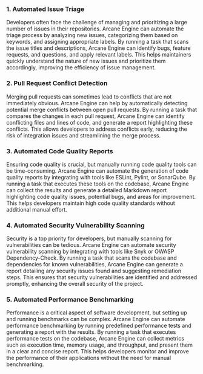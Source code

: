### 1. **Automated Issue Triage**
Developers often face the challenge of managing and prioritizing a large number of issues in their repositories. Arcane Engine can automate the triage process by analyzing new issues, categorizing them based on keywords, and assigning appropriate labels. By running a task that scans the issue titles and descriptions, Arcane Engine can identify bugs, feature requests, and questions, and apply relevant labels. This helps maintainers quickly understand the nature of new issues and prioritize them accordingly, improving the efficiency of issue management.

### 2. **Pull Request Conflict Detection**
Merging pull requests can sometimes lead to conflicts that are not immediately obvious. Arcane Engine can help by automatically detecting potential merge conflicts between open pull requests. By running a task that compares the changes in each pull request, Arcane Engine can identify conflicting files and lines of code, and generate a report highlighting these conflicts. This allows developers to address conflicts early, reducing the risk of integration issues and streamlining the merge process.

### 3. **Automated Code Quality Reports**
Ensuring code quality is crucial, but manually running code quality tools can be time-consuming. Arcane Engine can automate the generation of code quality reports by integrating with tools like ESLint, Pylint, or SonarQube. By running a task that executes these tools on the codebase, Arcane Engine can collect the results and generate a detailed Markdown report highlighting code quality issues, potential bugs, and areas for improvement. This helps developers maintain high code quality standards without additional manual effort.

### 4. **Automated Security Vulnerability Scanning**
Security is a top priority for developers, but manually scanning for vulnerabilities can be tedious. Arcane Engine can automate security vulnerability scanning by integrating with tools like Snyk or OWASP Dependency-Check. By running a task that scans the codebase and dependencies for known vulnerabilities, Arcane Engine can generate a report detailing any security issues found and suggesting remediation steps. This ensures that security vulnerabilities are identified and addressed promptly, enhancing the overall security of the project.

### 5. **Automated Performance Benchmarking**
Performance is a critical aspect of software development, but setting up and running benchmarks can be complex. Arcane Engine can automate performance benchmarking by running predefined performance tests and generating a report with the results. By running a task that executes performance tests on the codebase, Arcane Engine can collect metrics such as execution time, memory usage, and throughput, and present them in a clear and concise report. This helps developers monitor and improve the performance of their applications without the need for manual benchmarking.